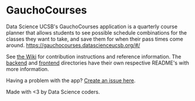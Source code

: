 # GauchoCourses

Data Science UCSB's GauchoCourses application is a quarterly course planner that allows students to see possible schedule combinations for the classes they want to take, and save them for when their pass times come around. https://gauchocourses.datascienceucsb.org/#/

See [the Wiki](https://github.com/data-science-ucsb/gauchocourses/wiki) for contribution instructions and reference information. The [backend](backend/) and [frontend](frontend/) directories have their own respective README's with more information.

Having a problem with the app? [Create an issue here](https://github.com/data-science-ucsb/gauchocourses/issues/new).

Made with <3 by Data Science coders.
